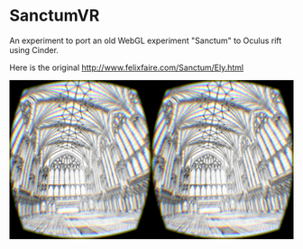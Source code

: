 # SanctumVR
An experiment to port an old WebGL experiment "Sanctum" to Oculus rift using Cinder.

Here is the original http://www.felixfaire.com/Sanctum/Ely.html

![Alt text](assets/SanctumVR3.png?raw=true "Optional Title")

